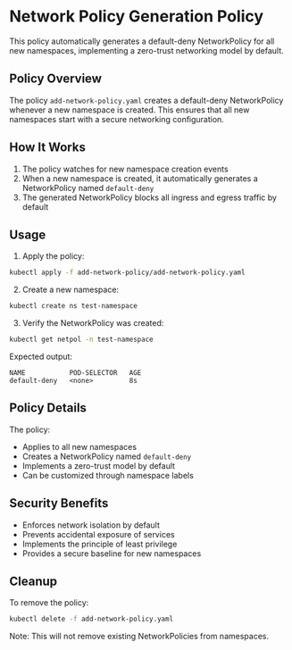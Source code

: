 # Network Policy Generation Policy

This policy automatically generates a default-deny NetworkPolicy for all new namespaces, implementing a zero-trust networking model by default.

## Policy Overview

The policy `add-network-policy.yaml` creates a default-deny NetworkPolicy whenever a new namespace is created. This ensures that all new namespaces start with a secure networking configuration.

## How It Works

1. The policy watches for new namespace creation events
2. When a new namespace is created, it automatically generates a NetworkPolicy named `default-deny`
3. The generated NetworkPolicy blocks all ingress and egress traffic by default

## Usage

1. Apply the policy:
```bash
kubectl apply -f add-network-policy/add-network-policy.yaml
```

2. Create a new namespace:
```bash
kubectl create ns test-namespace
```

3. Verify the NetworkPolicy was created:
```bash
kubectl get netpol -n test-namespace
```

Expected output:
```
NAME           POD-SELECTOR   AGE
default-deny   <none>         8s
```

## Policy Details

The policy:
- Applies to all new namespaces
- Creates a NetworkPolicy named `default-deny`
- Implements a zero-trust model by default
- Can be customized through namespace labels

## Security Benefits

- Enforces network isolation by default
- Prevents accidental exposure of services
- Implements the principle of least privilege
- Provides a secure baseline for new namespaces

## Cleanup

To remove the policy:
```bash
kubectl delete -f add-network-policy.yaml
```

Note: This will not remove existing NetworkPolicies from namespaces. 
